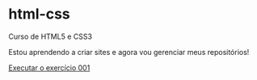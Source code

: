 # html-css
 Curso de HTML5 e CSS3

 Estou aprendendo a criar sites e agora vou gerenciar meus repositórios!

<a href="https://hatakeyamaa.github.io/html-css/exercicios/ex001/index.html"> Executar o exercício 001